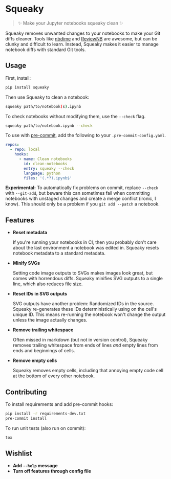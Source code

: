 # Squeaky

> ✨ Make your Jupyter notebooks squeaky clean ✨

Squeaky removes unwanted changes to your notebooks to make your Git diffs
cleaner. Tools like [nbdime](https://nbdime.readthedocs.io/en/latest/) and
[ReviewNB](https://www.reviewnb.com/) are awesome, but can be clunky and
difficult to learn. Instead, Squeaky makes it easier to manage notebook diffs
with standard Git tools.


## Usage

First, install:

```sh
pip install squeaky
```

Then use Squeaky to clean a notebook:

```sh
squeaky path/to/notebook(s).ipynb
```

To check notebooks without modifying them, use the `--check` flag.

```sh
squeaky path/to/notebook.ipynb --check
```

To use with [pre-commit](https://pre-commit.com/), add the following to your
`.pre-commit-config.yaml`.

```yaml
repos:
  - repo: local
    hooks:
      - name: Clean notebooks
        id: clean-notebooks
        entry: squeaky --check
        language: python
        files: '(.*?).ipynb$'
```

**Experimental:** To automatically fix problems on commit, replace `--check`
with `--git-add`, but beware this can sometimes fail when committing notebooks
with unstaged changes and create a merge conflict (ironic, I know). This should
only be a problem if you `git add --patch` a notebook.


## Features

- **Reset metadata**

  If you're running your notebooks in CI, then you probably don't care about
  the last environment a notebook was edited in. Squeaky resets notebook
  metadata to a standard metadata.

- **Minify SVGs**

  Setting code image outputs to SVGs makes images look great, but comes with
  horrendous diffs. Squeaky minifies SVG outputs to a single line, which also
  reduces file size.

- **Reset IDs in SVG outputs**

  SVG outputs have another problem: Randomized IDs in the source. Squeaky
  re-generates these IDs deterministically using on the cell's unique ID. This
  means re-running the notebook won't change the output unless the image
  actually changes.

- **Remove trailing whitespace**

  Often missed in markdown (but not in version control), Squeaky removes
  trailing whitespace from ends of lines *and* empty lines from ends and
  beginnings of cells.

- **Remove empty cells**
  
  Squeaky removes empty cells, including that annoying empty code cell at the
  bottom of every other notebook.


## Contributing

To install requirements and add pre-commit hooks:

```sh
pip install -r requirements-dev.txt
pre-commit install
```

To run unit tests (also run on commit):

```sh
tox
```

## Wishlist

- **Add `--help` message**
- **Turn off features through config file**
